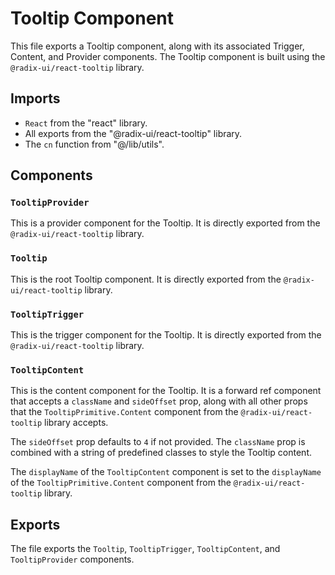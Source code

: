 # Tooltip Component

This file exports a Tooltip component, along with its associated Trigger, Content, and Provider components. The Tooltip component is built using the `@radix-ui/react-tooltip` library.

## Imports

- `React` from the "react" library.
- All exports from the "@radix-ui/react-tooltip" library.
- The `cn` function from "@/lib/utils".

## Components

### `TooltipProvider`

This is a provider component for the Tooltip. It is directly exported from the `@radix-ui/react-tooltip` library.

### `Tooltip`

This is the root Tooltip component. It is directly exported from the `@radix-ui/react-tooltip` library.

### `TooltipTrigger`

This is the trigger component for the Tooltip. It is directly exported from the `@radix-ui/react-tooltip` library.

### `TooltipContent`

This is the content component for the Tooltip. It is a forward ref component that accepts a `className` and `sideOffset` prop, along with all other props that the `TooltipPrimitive.Content` component from the `@radix-ui/react-tooltip` library accepts.

The `sideOffset` prop defaults to `4` if not provided. The `className` prop is combined with a string of predefined classes to style the Tooltip content.

The `displayName` of the `TooltipContent` component is set to the `displayName` of the `TooltipPrimitive.Content` component from the `@radix-ui/react-tooltip` library.

## Exports

The file exports the `Tooltip`, `TooltipTrigger`, `TooltipContent`, and `TooltipProvider` components.